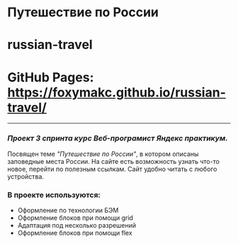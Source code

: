 # Путешествие по России
# **russian-travel**
# GitHub Pages: https://foxymakc.github.io/russian-travel/
---
### *Проект 3 спринта курс Веб-програмист Яндекс практикум.*  
Посвящен теме *"Путешествие по России"*, в котором описаны заповедные места России.
На сайте есть возможность узнать что-то новое, перейти по полезным ссылкам. Сайт удобно читать с любого устройства.  
### В проекте используются:  
* Оформление по технологии БЭМ
* Оформление блоков при помощи grid
* Адаптация под несколько разрешений
* Оформление блоков при помощи flex
